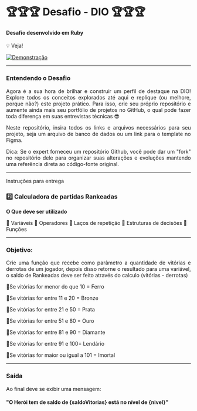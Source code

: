 # 🏆🏆🏆 Desafio - DIO 🏆🏆🏆

#### Desafio desenvolvido em Ruby

💡 Veja!

<a href="" target="_blank">
  <img src="https://img.shields.io/badge/Assista_ao_Vídeo_de_Demonstração-DarkGreen" alt="Demonstração">
</a>

---

### Entendendo o Desafio

 <div align="justify">
Agora é a sua hora de brilhar e construir um perfil de destaque na DIO! Explore todos os conceitos explorados até aqui e replique (ou melhore, porque não?) este projeto prático. Para isso, crie seu próprio repositório e aumente ainda mais seu portfólio de projetos no GitHub, o qual pode fazer toda diferença em suas entrevistas técnicas 😎
 </div>
 <p>
<div align="justify">
Neste repositório, insira todos os links e arquivos necessários para seu projeto, seja um arquivo de banco de dados ou um link para o template no Figma.
</div>
  <p>
 <div align="justify">   
Dica: Se o expert forneceu um repositório Github, você pode dar um "fork" no repositório dele para organizar suas alterações e evoluções mantendo uma referência direta ao código-fonte original.
</div>


 --- 
 
Instruções para entrega

 ### 2️⃣ Calculadora de partidas Rankeadas
**O Que deve ser utilizado**

🔹 Variáveis
🔹 Operadores
🔹 Laços de repetição
🔹 Estruturas de decisões
🔹 Funções

---
### Objetivo:

<div align="justify">
Crie uma função que recebe como parâmetro a quantidade de vitórias e derrotas de um jogador,
depois disso retorne o resultado para uma variável, o saldo de Rankeadas deve ser feito através do calculo (vitórias - derrotas)<p>

🔹Se vitórias for menor do que 10 = Ferro<p>
🔹Se vitórias for entre 11 e 20 = Bronze<p>
🔹Se vitórias for entre 21 e 50 = Prata<p>
🔹Se vitórias for entre 51 e 80 = Ouro<p>
🔹Se vitórias for entre 81 e 90 = Diamante<p>
🔹Se vitórias for entre 91 e 100= Lendário<p>
🔹Se vitórias for maior ou igual a 101 = Imortal<p>
</div>

---

### Saída

Ao final deve se exibir uma mensagem:
<br>

#### "O Herói tem de saldo de **{saldoVitorias}** está no nível de **{nivel}**"

